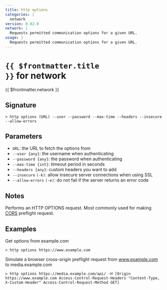 ```yaml
---
title: http options
categories: |
  network
version: 0.82.0
network: |
  Requests permitted communication options for a given URL.
usage: |
  Requests permitted communication options for a given URL.
---
```


# <code>{{ $frontmatter.title }}</code> for network

<div class='command-title'>{{ $frontmatter.network }}</div>

## Signature

```> http options (URL) --user --password --max-time --headers --insecure --allow-errors```

## Parameters

 -  `URL`: the URL to fetch the options from
 -  `--user {any}`: the username when authenticating
 -  `--password {any}`: the password when authenticating
 -  `--max-time {int}`: timeout period in seconds
 -  `--headers {any}`: custom headers you want to add
 -  `--insecure` `(-k)`: allow insecure server connections when using SSL
 -  `--allow-errors` `(-e)`: do not fail if the server returns an error code

## Notes

Performs an HTTP OPTIONS request. Most commonly used for making [CORS](https://developer.mozilla.org/en-US/docs/Web/HTTP/CORS) preflight request.

## Examples

Get options from example.com
```shell
> http options https://www.example.com

```

Simulate a browser cross-origin preflight request from www.example.com to media.example.com
```shell
> http options https://media.example.com/api/ -H [Origin https://www.example.com Access-Control-Request-Headers "Content-Type, X-Custom-Header" Access-Control-Request-Method GET]

```
